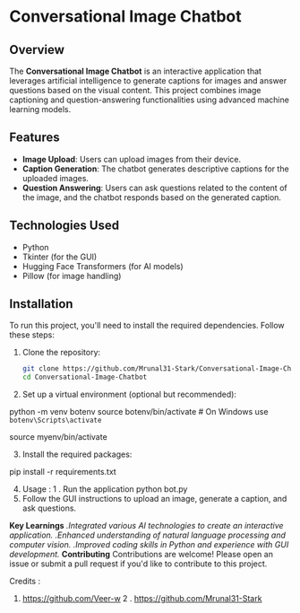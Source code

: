 # Conversational Image Chatbot

## Overview

The **Conversational Image Chatbot** is an interactive application that leverages artificial intelligence to generate captions for images and answer questions based on the visual content. This project combines image captioning and question-answering functionalities using advanced machine learning models.

## Features

- **Image Upload**: Users can upload images from their device.
- **Caption Generation**: The chatbot generates descriptive captions for the uploaded images.
- **Question Answering**: Users can ask questions related to the content of the image, and the chatbot responds based on the generated caption.

## Technologies Used

- Python
- Tkinter (for the GUI)
- Hugging Face Transformers (for AI models)
- Pillow (for image handling)

## Installation

To run this project, you'll need to install the required dependencies. Follow these steps:

1. Clone the repository:
   ```bash
   git clone https://github.com/Mrunal31-Stark/Conversational-Image-Chatbot.git
   cd Conversational-Image-Chatbot
2. Set up a virtual environment (optional but recommended):

python -m venv botenv
source botenv/bin/activate  # On Windows use `botenv\Scripts\activate`


source myenv/bin/activate

3. Install the required packages:

pip install -r requirements.txt

4. Usage :
1 . Run the application
python bot.py
2. Follow the GUI instructions to upload an image, generate a caption, and ask questions.

**Key Learnings**
*.Integrated various AI technologies to create an interactive application.
.Enhanced understanding of natural language processing and computer vision.
.Improved coding skills in Python and experience with GUI development.*
**Contributing**
Contributions are welcome! Please open an issue or submit a pull request if you'd like to contribute to this project.

Credits :
1. https://github.com/Veer-w
2 . https://github.com/Mrunal31-Stark


